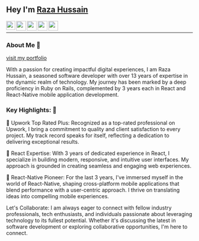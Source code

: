 ## Hey I'm [Raza Hussain](https://www.linkedin.com/in/mrrazahussain/) 

<a href="https://www.linkedin.com/in/mrrazahussain/">
  <img align="left" width="24px" src="https://cdn.jsdelivr.net/npm/simple-icons@v3/icons/linkedin.svg"  />
</a> &nbsp; &nbsp; &nbsp; &nbsp;
<a href="https://twitter.com/mrrazahussain">
  <img align="left" width="26px" src="https://cdn.jsdelivr.net/npm/simple-icons@v3/icons/twitter.svg" />
</a>&nbsp; &nbsp; &nbsp; &nbsp;
<a href="mailto:mr.raza.hussain@gmail.com">
  <img align="left" width="26px" src="https://cdn.jsdelivr.net/npm/simple-icons@v3/icons/gmail.svg" />
</a>&nbsp; &nbsp; &nbsp; &nbsp;
<a href="https://stackoverflow.com/users/958503/raza-hussain">
  <img align="left" width="26px" src="https://cdn.jsdelivr.net/npm/simple-icons@3.13.0/icons/stackoverflow.svg" />
</a>&nbsp; &nbsp; &nbsp; &nbsp;
<a href="https://www.upwork.com/freelancers/mrrazahussain">
  <img align="left" width="26px" src="https://cdn.jsdelivr.net/npm/simple-icons@3.13.0/icons/upwork.svg" />
</a>&nbsp; &nbsp; &nbsp; &nbsp;


<hr>

### About Me 🚀
[visit my portfolio](https://razahussain.com/)
<p>With a passion for creating impactful digital experiences, I am Raza Hussain, a seasoned software developer with over 13 years of expertise in the dynamic realm of technology. My journey has been marked by a deep proficiency in Ruby on Rails, complemented by 3 years each in React and React-Native mobile application development.</p>

### Key Highlights: 🚀
<p>
🌟 Upwork Top Rated Plus: Recognized as a top-rated professional on Upwork, I bring a commitment to quality and client satisfaction to every project. My track record speaks for itself, reflecting a dedication to delivering exceptional results.
</p>
<p>🔹 React Expertise: With 3 years of dedicated experience in React, I specialize in building modern, responsive, and intuitive user interfaces. My approach is grounded in creating seamless and engaging web experiences.</p>
<p>
🔹 React-Native Pioneer:  For the last 3 years, I've immersed myself in the world of React-Native, shaping cross-platform mobile applications that blend performance with a user-centric approach. I thrive on translating ideas into compelling mobile experiences.</p>
<p>
Let's Collaborate: I am always eager to connect with fellow industry professionals, tech enthusiasts, and individuals passionate about leveraging technology to its fullest potential. Whether it's discussing the latest in software development or exploring collaborative opportunities, I'm here to connect.
</p>
